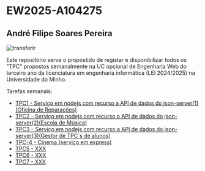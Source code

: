 # EW2025-A104275
## André Filipe Soares Pereira
![transferir](https://github.com/user-attachments/assets/af5777dd-d160-4f26-a5af-8dcdd1df0b2f)

Este repositório serve o propóstido de registar e disponibilizar todos os "TPC" propostos 
semanalmente na UC opcional de Engenharia Web do terceiro ano da licenciatura em engenharia informática (LEI 2024/2025)
na Universidade do Minho.

Tarefas semanais:
  - [TPC1 - Serviço em nodejs com recurso a API de dados do json-server(1)(Oficina de Reparações)](https://github.com/AndrePereira123/EngWeb2025-A104275/tree/main/TPC1)
  - [TPC2 - Serviço em nodejs com recurso a API de dados do json-server(2)(Escola de Música)](https://github.com/AndrePereira123/EngWeb2025-A104275/tree/main/TPC2)
  - [TPC3 - Serviço em nodejs com recurso a API de dados do json-server(3)(Gestor de TPC´s de alunos)](https://github.com/AndrePereira123/EngWeb2025-A104275/tree/main/TPC3)
  - [TPC-4 - Cinema (serviço em express)](https://github.com/AndrePereira123/EngWeb2025-A104275/tree/main/TPC4)
  - [TPC5 - XXX](https://github.com/AndrePereira123/EngWeb2025-A104275/tree/main/TPC5)
  - [TPC6 - XXX](https://github.com/AndrePereira123/EngWeb2025-A104275/tree/main/TPC6)
  - [TPC7 - XXX](https://github.com/AndrePereira123/EngWeb2025-A104275/tree/main/TPC7)
